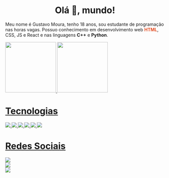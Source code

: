<h1 align="center">Olá 👋, mundo!</h1>

Meu nome é Gustavo Moura, tenho 18 anos, sou estudante de programação nas horas vagas. Possuo conhecimento em desenvolvimento web <b style="color:#E34F26">HTML</b>, CSS, JS e React</b> e nas linguagens <b>C++</b> e <b>Python</b>.

<div>
  <a href="https://github.com/gmdot">
  <img height="160em" src="https://github-readme-stats.vercel.app/api?username=gmdot&show_icons=true&theme=merko&include_all_commits=true&count_private=true"/>
  <img height="160em" src="https://github-readme-stats.vercel.app/api/top-langs/?username=gmdot&layout=compact&langs_count=8&theme=merko"/>
</div>

<div>
  <h1>Tecnologias</h1>
  <img src="https://img.shields.io/badge/HTML5-E34F26?style=for-the-badge&logo=html5&logoColor=white">
  <img src="https://img.shields.io/badge/CSS3-1572B6?style=for-the-badge&logo=css3&logoColor=white">
  <img src="https://img.shields.io/badge/JavaScript-323330?style=for-the-badge&logo=javascript&logoColor=F7DF1E">
  <img src="https://img.shields.io/badge/C%2B%2B-00599C?style=for-the-badge&logo=c%2B%2B&logoColor=white">
  <img src="https://img.shields.io/badge/Python-FFD43B?style=for-the-badge&logo=python&logoColor=blue">
  <img src="https://img.shields.io/badge/React-1572B6?style=for-the-badge&logo=react&logoColor=white">
</div>
        
<div>
  <h1>Redes Sociais</h1>
    <a href="https://instagram.com/gmdot_">
      <img src="https://img.shields.io/badge/Instagram-E4405F?style=for-the-badge&logo=instagram&logoColor=white"></img>
    </a>
  <br>
  <a href="https://www.linkedin.com/in/gmdot/">
    <img src="https://img.shields.io/badge/LinkedIn-0077B5?style=for-the-badge&logo=linkedin&logoColor=white"></img>
  </a>
  <br>
  <a href="https://open.spotify.com/user/iyq6kn1zost04hb2o8jbt2ahh?si=bd226ca72eb0488e">
    <img src="https://img.shields.io/badge/Spotify-1ED760?&style=for-the-badge&logo=spotify&logoColor=white"></img>
  </a>
</div>
